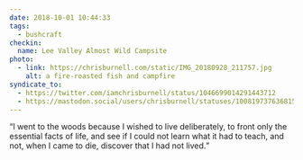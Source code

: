 ```yaml
---
date: 2018-10-01 10:44:33
tags:
  - bushcraft
checkin:
  name: Lee Valley Almost Wild Campsite
photo:
  - link: https://chrisburnell.com/static/IMG_20180928_211757.jpg
    alt: a fire-roasted fish and campfire
syndicate_to:
  - https://twitter.com/iamchrisburnell/status/1046699014291443712
  - https://mastodon.social/users/chrisburnell/statuses/100819737636815913
---
```


<q>I went to the woods because I wished to live deliberately, to front only the essential facts of life, and see if I could not learn what it had to teach, and not, when I came to die, discover that I had not lived.</q>
